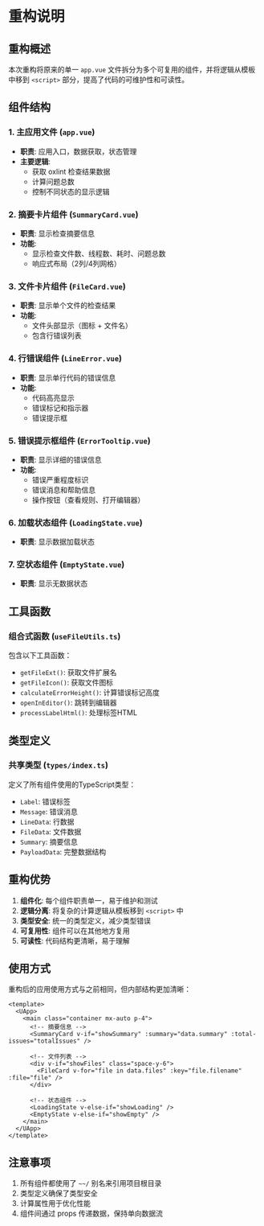 # 重构说明

## 重构概述

本次重构将原来的单一 `app.vue` 文件拆分为多个可复用的组件，并将逻辑从模板中移到 `<script>` 部分，提高了代码的可维护性和可读性。

## 组件结构

### 1. 主应用文件 (`app.vue`)
- **职责**: 应用入口，数据获取，状态管理
- **主要逻辑**:
  - 获取 oxlint 检查结果数据
  - 计算问题总数
  - 控制不同状态的显示逻辑

### 2. 摘要卡片组件 (`SummaryCard.vue`)
- **职责**: 显示检查摘要信息
- **功能**:
  - 显示检查文件数、线程数、耗时、问题总数
  - 响应式布局（2列/4列网格）

### 3. 文件卡片组件 (`FileCard.vue`)
- **职责**: 显示单个文件的检查结果
- **功能**:
  - 文件头部显示（图标 + 文件名）
  - 包含行错误列表

### 4. 行错误组件 (`LineError.vue`)
- **职责**: 显示单行代码的错误信息
- **功能**:
  - 代码高亮显示
  - 错误标记和指示器
  - 错误提示框

### 5. 错误提示框组件 (`ErrorTooltip.vue`)
- **职责**: 显示详细的错误信息
- **功能**:
  - 错误严重程度标识
  - 错误消息和帮助信息
  - 操作按钮（查看规则、打开编辑器）

### 6. 加载状态组件 (`LoadingState.vue`)
- **职责**: 显示数据加载状态

### 7. 空状态组件 (`EmptyState.vue`)
- **职责**: 显示无数据状态

## 工具函数

### 组合式函数 (`useFileUtils.ts`)
包含以下工具函数：
- `getFileExt()`: 获取文件扩展名
- `getFileIcon()`: 获取文件图标
- `calculateErrorHeight()`: 计算错误标记高度
- `openInEditor()`: 跳转到编辑器
- `processLabelHtml()`: 处理标签HTML

## 类型定义

### 共享类型 (`types/index.ts`)
定义了所有组件使用的TypeScript类型：
- `Label`: 错误标签
- `Message`: 错误消息
- `LineData`: 行数据
- `FileData`: 文件数据
- `Summary`: 摘要信息
- `PayloadData`: 完整数据结构

## 重构优势

1. **组件化**: 每个组件职责单一，易于维护和测试
2. **逻辑分离**: 将复杂的计算逻辑从模板移到 `<script>` 中
3. **类型安全**: 统一的类型定义，减少类型错误
4. **可复用性**: 组件可以在其他地方复用
5. **可读性**: 代码结构更清晰，易于理解

## 使用方式

重构后的应用使用方式与之前相同，但内部结构更加清晰：

```vue
<template>
  <UApp>
    <main class="container mx-auto p-4">
      <!-- 摘要信息 -->
      <SummaryCard v-if="showSummary" :summary="data.summary" :total-issues="totalIssues" />

      <!-- 文件列表 -->
      <div v-if="showFiles" class="space-y-6">
        <FileCard v-for="file in data.files" :key="file.filename" :file="file" />
      </div>

      <!-- 状态组件 -->
      <LoadingState v-else-if="showLoading" />
      <EmptyState v-else-if="showEmpty" />
    </main>
  </UApp>
</template>
```

## 注意事项

1. 所有组件都使用了 `~~/` 别名来引用项目根目录
2. 类型定义确保了类型安全
3. 计算属性用于优化性能
4. 组件间通过 props 传递数据，保持单向数据流
